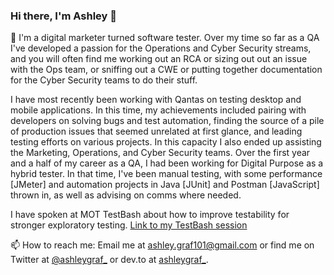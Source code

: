 ### Hi there, I'm Ashley 👋 

🌱 I'm a digital marketer turned software tester. Over my time so far as a QA I've developed a passion for the Operations and Cyber Security streams, and you will often find me working out an RCA or sizing out out an issue with the Ops team, or sniffing out a CWE or putting together documentation for the Cyber Security teams to do their stuff. 

I have most recently been working with Qantas on testing desktop and mobile applications. In this time, my achievements included pairing with developers on solving bugs and test automation, finding the source of a pile of production issues that seemed unrelated at first glance, and leading testing efforts on various projects. In this capacity I also ended up assisting the Marketing, Operations, and Cyber Security teams. Over the first year and a half of my career as a QA, I had been working for Digital Purpose as a hybrid tester. In that time, I've been manual testing, with some performance [JMeter] and automation projects in Java [JUnit] and Postman [JavaScript] thrown in, as well as advising on comms where needed. 

I have spoken at MOT TestBash about how to improve testability for stronger exploratory testing. <a href="https://www.ministryoftesting.com/testbash-sessions/testability-methods-to-enhance-exploratory-testing-ashley-graf">Link to my TestBash session</a>

📫 How to reach me: Email me at ashley.graf101@gmail.com or find me on Twitter at <a href="https://twitter.com/ashleygraf_">@ashleygraf_</a> or dev.to at <a href="https://dev.to/ashleygraf_">ashleygraf_</a>.

<!--
**ashleygraf101/ashleygraf101** is a ✨ _special_ ✨ repository because its `README.md` (this file) appears on your GitHub profile.

Here are some ideas to get you started:

- 🔭 I’m currently working on ...
- 🌱 I’m currently learning ...
- 👯 I’m looking to collaborate on ...
- 🤔 I’m looking for help with ...
- 💬 Ask me about ...
- 📫 How to reach me: ...
- 😄 Pronouns: ...
- ⚡ Fun fact: ...
-->
